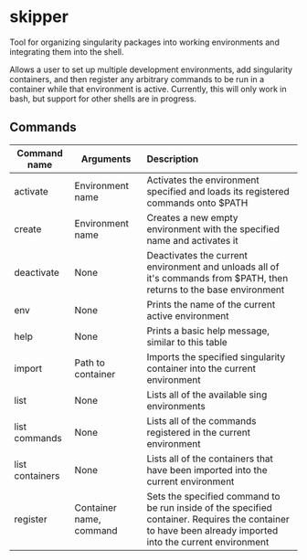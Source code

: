 # skipper

Tool for organizing singularity packages into working environments and integrating them into the shell.

Allows a user to set up multiple development environments, add singularity containers, and then register
any arbitrary commands to be run in a container while that environment is active. Currently, this will only
work in bash, but support for other shells are in progress.

## Commands

| Command name    | Arguments               | Description                                                                                                                                               |
| --------------- | ----------------------- | :-------------------------------------------------------------------------------------------------------------------------------------------------------- |
| activate        | Environment name        | Activates the environment specified and loads its registered commands onto $PATH                                                                          |
| create          | Environment name        | Creates a new empty environment with the specified name and activates it                                                                                  |
| deactivate      | None                    | Deactivates the current environment and unloads all of it's commands from $PATH, then returns to the base environment                                     |
| env             | None                    | Prints the name of the current active environment                                                                                                         |
| help            | None                    | Prints a basic help message, similar to this table                                                                                                        |
| import          | Path to container       | Imports the specified singularity container into the current environment                                                                                  |
| list            | None                    | Lists all of the available sing environments                                                                                                              |
| list commands   | None                    | Lists all of the commands registered in the current environment                                                                                           |
| list containers | None                    | Lists all of the containers that have been imported into the current environment                                                                          |
| register        | Container name, command | Sets the specified command to be run inside of the specified container. Requires the container to have been already imported into the current environment |
